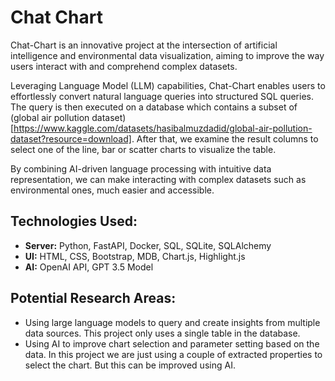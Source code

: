 # Chat Chart

Chat-Chart is an innovative project at the intersection of artificial intelligence and environmental
data visualization, aiming to improve the way users interact with and comprehend complex datasets.

Leveraging Language Model (LLM) capabilities, Chat-Chart enables users to effortlessly convert natural
language queries into structured SQL queries. The query is then executed on a database which contains
a subset of (global air pollution
dataset)[https://www.kaggle.com/datasets/hasibalmuzdadid/global-air-pollution-dataset?resource=download].
After that, we examine the result columns to select one of the line, bar or scatter charts to visualize
the table.

By combining AI-driven language processing with intuitive data representation, we can make
interacting with complex datasets such as environmental ones, much easier and accessible.
            
## Technologies Used:

- **Server:** Python, FastAPI, Docker, SQL, SQLite, SQLAlchemy
- **UI:** HTML, CSS, Bootstrap, MDB, Chart.js, Highlight.js
- **AI:** OpenAI API, GPT 3.5 Model

## Potential Research Areas:

- Using large language models to query and create insights from multiple data sources. This project only uses a single
  table in the database.
- Using AI to improve chart selection and parameter setting based on the data. In this project we are just using a
  couple of extracted properties to select the chart. But this can be improved using AI.
